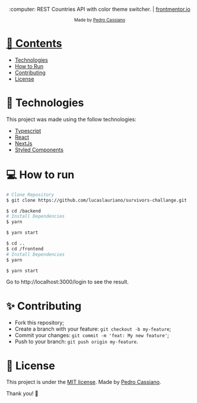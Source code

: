 
<p align="center">
   :computer: REST Countries API with color theme switcher. | <a href="https://www.frontendmentor.io/">frontmentor.io</a>
</p>

<div align="center">
  <sub> Made by
    <a href="https://github.com/pedron3to">Pedro Cassiano
  </sub>
</div>

# 📌 Contents

* [Technologies](#rocket-technologies)
* [How to Run](#computer-how-to-run)
* [Contributing](#sparkles-contributing)
* [License](#page_facing_up-license)

# :rocket: Technologies
This project was made using the follow technologies:

* [Typescript](https://www.typescriptlang.org/)
* [React](https://reactjs.org/)
* [NextJs](https://nextjs.org/)
* [Styled Components](https://styled-components.com/)


# :computer: How to run

```bash
# Clone Repository
$ git clone https://github.com/lucaslauriano/survivors-challange.git
```

```bash
$ cd /backend
# Install Dependencies
$ yarn
```

```bash
$ yarn start
```

```bash
$ cd ..
$ cd /frontend
# Install Dependencies
$ yarn
```

```bash
$ yarn start
```

Go to http://localhost:3000/login to see the result.
# :sparkles: Contributing

- Fork this repository;
- Create a branch with your feature: `git checkout -b my-feature`;
- Commit your changes: `git commit -m 'feat: My new feature'`;
- Push to your branch: `git push origin my-feature`.

# :page_facing_up: License

This project is under the [MIT license](./LICENSE).
Made by [Pedro Cassiano](https://www.linkedin.com/in/pedro-cassiano-de-araujo-neto-sartor-70242854/).

Thank you! 🌠
